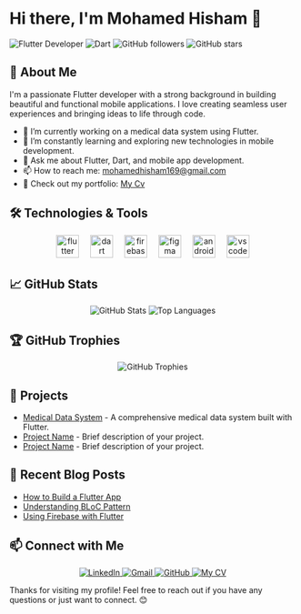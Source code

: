 # Hi there, I'm Mohamed Hisham 👋

![Flutter Developer](https://img.shields.io/badge/Flutter-Developer-blue?style=flat-square&logo=flutter)
![Dart](https://img.shields.io/badge/Dart-0175C2?style=flat-square&logo=dart)
![GitHub followers](https://img.shields.io/github/followers/mohamedhisham1369?style=social)
![GitHub stars](https://img.shields.io/github/stars/mohamedhisham1369?style=social)

## 🚀 About Me

I'm a passionate Flutter developer with a strong background in building beautiful and functional mobile applications. I love creating seamless user experiences and bringing ideas to life through code.

- 🔭 I’m currently working on a medical data system using Flutter.
- 🌱 I’m constantly learning and exploring new technologies in mobile development.
- 💬 Ask me about Flutter, Dart, and mobile app development.
- 📫 How to reach me: [mohamedhisham169@gmail.com](mailto:mohamedhisham1369@gmail.com)
- 📝 Check out my portfolio: [My Cv](https://drive.google.com/file/d/1dXv920RC70CopCpcojqlIVOaIgVzAQUN/view)

## 🛠️ Technologies & Tools

<div align="center">
  <img src="https://cdn.jsdelivr.net/gh/devicons/devicon/icons/flutter/flutter-original.svg" height="40" alt="flutter logo"  />
  <img width="12" />
  <img src="https://cdn.jsdelivr.net/gh/devicons/devicon/icons/dart/dart-original.svg" height="40" alt="dart logo"  />
  <img width="12" />
  <img src="https://cdn.jsdelivr.net/gh/devicons/devicon/icons/firebase/firebase-plain.svg" height="40" alt="firebase logo"  />
  <img width="12" />
  <img src="https://cdn.jsdelivr.net/gh/devicons/devicon/icons/figma/figma-original.svg" height="40" alt="figma logo"  />
  <img width="12" />
  <img src="https://cdn.jsdelivr.net/gh/devicons/devicon/icons/androidstudio/androidstudio-original.svg" height="40" alt="androidstudio logo"  />
  <img width="12" />
  <img src="https://cdn.jsdelivr.net/gh/devicons/devicon/icons/vscode/vscode-original.svg" height="40" alt="vscode logo"  />
</div>

## 📈 GitHub Stats

<div align="center">
  <img src="https://github-readme-stats.vercel.app/api?username=mohamedhisham1369&show_icons=true&theme=dark" alt="GitHub Stats" />
  <img src="https://github-readme-stats.vercel.app/api/top-langs/?username=mohamedhisham1369&layout=compact&theme=dark" alt="Top Languages" />
</div>

## 🏆 GitHub Trophies

<div align="center">
  <img src="https://github-profile-trophy.vercel.app/?username=mohamedhisham1369&theme=darkhub" alt="GitHub Trophies" />
</div>

## 💼 Projects

- [Medical Data System](https://github.com/mohamedhisham1369/medical-data-system) - A comprehensive medical data system built with Flutter.
- [Project Name](https://github.com/mohamedhisham1369/project-name) - Brief description of your project.
- [Project Name](https://github.com/mohamedhisham1369/project-name) - Brief description of your project.

## 📝 Recent Blog Posts

<!-- BLOG-POST-LIST:START -->
- [How to Build a Flutter App](https://yourblog.com/flutter-app)
- [Understanding BLoC Pattern](https://yourblog.com/bloc-pattern)
- [Using Firebase with Flutter](https://yourblog.com/firebase-flutter)
<!-- BLOG-POST-LIST:END -->

## 📫 Connect with Me

<div align="center">
  <a href="https://www.linkedin.com/in/mohamed-hisham-8a4b89279">
    <img src="https://img.shields.io/badge/LinkedIn-0077B5?style=flat-square&logo=linkedin" alt="LinkedIn" />
  </a>
  <a href="mailto:mohamedhisham169@gmail.com">
    <img src="https://img.shields.io/badge/Gmail-D14836?style=flat-square&logo=gmail&logoColor=white" alt="Gmail" />
  </a>
  <a href="https://github.com/mohamedhisham1369">
    <img src="https://img.shields.io/badge/GitHub-181717?style=flat-square&logo=github" alt="GitHub" />
  </a>
  <a href="https://drive.google.com/file/d/1dXv920RC70CopCpcojqlIVOaIgVzAQUN/view">
    <img src="https://img.shields.io/badge/My%20CV-4285F4?style=flat-square&logo=google-drive&logoColor=white" alt="My CV" />
  </a>
</div>

Thanks for visiting my profile! Feel free to reach out if you have any questions or just want to connect. 😊
